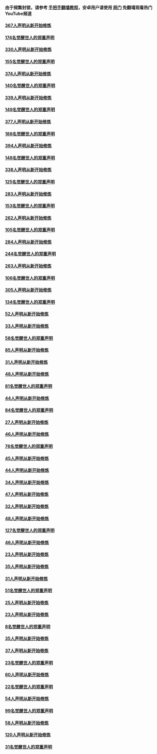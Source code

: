 #### 由于频繁封锁，请参考 [手把手翻墙教程](https://github.com/gfw-breaker/guides/wiki/)，安卓用户请使用 [网门](https://github.com/gfw-breaker/nogfw/blob/master/dl.md?t=06061400) 免翻墙观看热门YouTube频道 

#### [367人声明从新开始修炼](../pages/91/426421.md?t=06061400) 

#### [174名觉醒世人的郑重声明](../pages/91/426420.md?t=06061400) 

#### [330人声明从新开始修炼](../pages/91/426139.md?t=06061400) 

#### [155名觉醒世人的郑重声明](../pages/91/426138.md?t=06061400) 

#### [374人声明从新开始修炼](../pages/91/425811.md?t=06061400) 

#### [140名觉醒世人的郑重声明](../pages/91/425810.md?t=06061400) 

#### [339人声明从新开始修炼](../pages/91/425690.md?t=06061400) 

#### [149名觉醒世人的郑重声明](../pages/91/425689.md?t=06061400) 

#### [377人声明从新开始修炼](../pages/91/424867.md?t=06061400) 

#### [188名觉醒世人的郑重声明](../pages/91/424866.md?t=06061400) 

#### [394人声明从新开始修炼](../pages/91/423914.md?t=06061400) 

#### [148名觉醒世人的郑重声明](../pages/91/423913.md?t=06061400) 

#### [338人声明从新开始修炼](../pages/91/423540.md?t=06061400) 

#### [125名觉醒世人的郑重声明](../pages/91/423539.md?t=06061400) 

#### [283人声明从新开始修炼](../pages/91/423296.md?t=06061400) 

#### [153名觉醒世人的郑重声明](../pages/91/423295.md?t=06061400) 

#### [262人声明从新开始修炼](../pages/91/423004.md?t=06061400) 

#### [105名觉醒世人的郑重声明](../pages/91/423003.md?t=06061400) 

#### [284人声明从新开始修炼](../pages/91/422707.md?t=06061400) 

#### [244名觉醒世人的郑重声明](../pages/91/422706.md?t=06061400) 

#### [263人声明从新开始修炼](../pages/91/422553.md?t=06061400) 

#### [106名觉醒世人的郑重声明](../pages/91/422552.md?t=06061400) 

#### [305人声明从新开始修炼](../pages/91/422153.md?t=06061400) 

#### [134名觉醒世人的郑重声明](../pages/91/422152.md?t=06061400) 

#### [52人声明从新开始修炼](../pages/91/421846.md?t=06061400) 

#### [33人声明从新开始修炼](../pages/91/421804.md?t=06061400) 

#### [58名觉醒世人的郑重声明](../pages/91/421845.md?t=06061400) 

#### [85人声明从新开始修炼](../pages/91/421769.md?t=06061400) 

#### [31人声明从新开始修炼](../pages/91/421763.md?t=06061400) 

#### [48人声明从新开始修炼](../pages/91/421605.md?t=06061400) 

#### [81名觉醒世人的郑重声明](../pages/91/421656.md?t=06061400) 

#### [44人声明从新开始修炼](../pages/91/421544.md?t=06061400) 

#### [84名觉醒世人的郑重声明](../pages/91/421543.md?t=06061400) 

#### [27人声明从新开始修炼](../pages/91/421465.md?t=06061400) 

#### [46人声明从新开始修炼](../pages/91/421454.md?t=06061400) 

#### [76名觉醒世人的郑重声明](../pages/91/421453.md?t=06061400) 

#### [45人声明从新开始修炼](../pages/91/421452.md?t=06061400) 

#### [44人声明从新开始修炼](../pages/91/421422.md?t=06061400) 

#### [34人声明从新开始修炼](../pages/91/421322.md?t=06061400) 

#### [47人声明从新开始修炼](../pages/91/421264.md?t=06061400) 

#### [32人声明从新开始修炼](../pages/91/421225.md?t=06061400) 

#### [48人声明从新开始修炼](../pages/91/421202.md?t=06061400) 

#### [127名觉醒世人的郑重声明](../pages/91/421224.md?t=06061400) 

#### [46人声明从新开始修炼](../pages/91/421203.md?t=06061400) 

#### [23人声明从新开始修炼](../pages/91/421138.md?t=06061400) 

#### [35人声明从新开始修炼](../pages/91/421122.md?t=06061400) 

#### [31人声明从新开始修炼](../pages/91/421081.md?t=06061400) 

#### [51名觉醒世人的郑重声明](../pages/91/421080.md?t=06061400) 

#### [25人声明从新开始修炼](../pages/91/421020.md?t=06061400) 

#### [23人声明从新开始修炼](../pages/91/420884.md?t=06061400) 

#### [8名觉醒世人的郑重声明](../pages/91/420883.md?t=06061400) 

#### [35人声明从新开始修炼](../pages/91/420809.md?t=06061400) 

#### [37人声明从新开始修炼](../pages/91/420766.md?t=06061400) 

#### [23名觉醒世人的郑重声明](../pages/91/420765.md?t=06061400) 

#### [60人声明从新开始修炼](../pages/91/420727.md?t=06061400) 

#### [22名觉醒世人的郑重声明](../pages/91/420726.md?t=06061400) 

#### [54人声明从新开始修炼](../pages/91/420529.md?t=06061400) 

#### [99名觉醒世人的郑重声明](../pages/91/420528.md?t=06061400) 

#### [58人声明从新开始修炼](../pages/91/420198.md?t=06061400) 

#### [120人声明从新开始修炼](../pages/91/420141.md?t=06061400) 

#### [31名觉醒世人的郑重声明](../pages/91/420197.md?t=06061400) 

